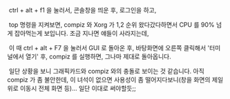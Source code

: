  ctrl + alt + f1 을 눌러서, 콘솔창을 띄운 후, 로그인을 하고,

 top 명령을 지켜보면, compiz 와 Xorg 가 1,2 순위 왔다갔다하면서 CPU 를 90% 넘게 잡아먹는게 보입니다. 조금 지나면 얘들이 사라지는데,

 이 때 ctrl + alt + F7 을 눌러서 GUI 로 돌아온 후, 바탕화면에 오른쪽 클릭해서 '터미널에서 열기' 후, compiz 를 실행하면, 그나마 제대로 돌아옵니다.

 일단 상황을 보니 그래픽카드와 compiz 와의 충돌로 보이는 것 같습니다. 아직 compiz 가 좀 불안한데, 이 녀석이 없으면 사용성이 좀 떨어지다보니(창을 화면의 제일 위로 이동시 전체 화면 등)... 일단 이대로 써야할듯;;
 
